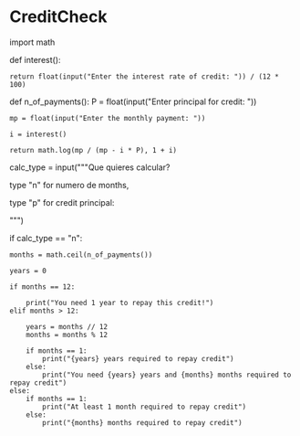 # CreditCheck
import math

def interest():

    return float(input("Enter the interest rate of credit: ")) / (12 * 100)


def n_of_payments():
    P = float(input("Enter principal for credit: "))
    
    mp = float(input("Enter the monthly payment: "))
    
    i = interest()
    
    return math.log(mp / (mp - i * P), 1 + i)


calc_type = input("""Que quieres calcular?

type "n" for numero de months,

type "p" for credit principal:

""")

if calc_type == "n":

    months = math.ceil(n_of_payments())
    
    years = 0
    
    if months == 12:
    
        print("You need 1 year to repay this credit!")
    elif months > 12:
    
        years = months // 12
        months = months % 12
        
        if months == 1:
            print("{years} years required to repay credit")
        else:
            print("You need {years} years and {months} months required to repay credit")
    else:
        if months == 1:
            print("At least 1 month required to repay credit")
        else:
            print("{months} months required to repay credit")
